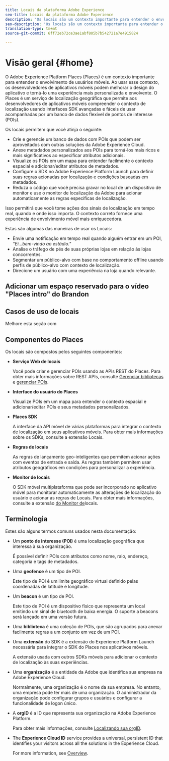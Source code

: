 ```yaml
---
title: Locais da plataforma Adobe Experience
seo-title: Locais da plataforma Adobe Experience
description: 'Os locais são um contexto importante para entender o envolvimento dos usuários móveis. Ao usar esse contexto, os desenvolvedores de aplicativos móveis podem melhorar o design do aplicativo e torná-lo uma experiência mais personalizada e envolvente. '
seo-description: 'Os locais são um contexto importante para entender o envolvimento dos usuários móveis. Ao usar esse contexto, os desenvolvedores de aplicativos móveis podem melhorar o design do aplicativo e torná-lo uma experiência mais personalizada e envolvente. '
translation-type: tm+mt
source-git-commit: 6ff72eb72ce3ae1abf805b7b542721a7e4915824

---
```



# Visão geral {#home}

O Adobe Experience Platform Places (Places) é um contexto importante para entender o envolvimento de usuários móveis. Ao usar esse contexto, os desenvolvedores de aplicativos móveis podem melhorar o design do aplicativo e torná-lo uma experiência mais personalizada e envolvente. O Places é um serviço de localização geográfica que permite aos desenvolvedores de aplicativos móveis compreender o contexto de localização usando interfaces SDK avançadas e fáceis de usar acompanhadas por um banco de dados flexível de pontos de interesse (POIs).

Os locais permitem que você atinja o seguinte:

* Crie e gerencie um banco de dados com POIs que podem ser aproveitados com outras soluções da Adobe Experience Cloud.
* Anexe metadados personalizados aos POIs para torná-los mais ricos e mais significativos ao especificar atributos adicionais.
* Visualize os POIs em um mapa para entender facilmente o contexto espacial e adicionar/editar atributos de metadados.
* Configure o SDK no Adobe Experience Platform Launch para definir suas regras acionadas por localização e condições baseadas em metadados.
* Reduza o código que você precisa gravar no local de um dispositivo de monitor e use o monitor de localização da Adobe para acionar automaticamente as regras específicas de localização.

Isso permitirá que você tome ações dos sinais de localização em tempo real, quando e onde isso importa. O contexto correto fornece uma experiência de envolvimento móvel mais enriquecedora.

Estas são algumas das maneiras de usar os Locais:

* Envie uma notificação em tempo real quando alguém entrar em um POI, *"Ei...bem-vindo ao estádio."*
* Analise o tráfego de pés de suas próprias lojas em relação às lojas concorrentes.
* Segmentar um público-alvo com base no comportamento offline usando perfis de público-alvo com contexto de localização.
* Direcione um usuário com uma experiência na loja quando relevante.

## Adicionar um espaço reservado para o vídeo "Places intro" do Brandon

## Casos de uso de locais

Melhore esta seção com

## Componentes do Places

Os locais são compostos pelos seguintes componentes:

* **Serviço Web de locais**

   Você pode criar e gerenciar POIs usando as APIs REST do Places. Para obter mais informações sobre REST APIs, consulte [Gerenciar bibliotecas](/help/web-service-api/api-usage/manage-libraries/manage-libraries.md) e [gerenciar POIs](/help/web-service-api/api-usage/manage-pois/manage-pois.md).

* **Interface do usuário do Places**

   Visualize POIs em um mapa para entender o contexto espacial e adicionar/editar POIs e seus metadados personalizados.

* **Places SDK**

   A interface da API móvel de várias plataformas para integrar o contexto de localização em seus aplicativos móveis. Para obter mais informações sobre os SDKs, consulte a extensão [](/help/places-ext-aep-sdks/places-extension/places-extension.md)Locais.

* **Regras de locais**

   As regras de lançamento geo-inteligentes que permitem acionar ações com eventos de entrada e saída. As regras também permitem usar atributos geográficos em condições para personalizar a experiência.

* **Monitor de locais**

   O SDK móvel multiplataforma que pode ser incorporado no aplicativo móvel para monitorar automaticamente as alterações de localização do usuário e acionar as regras de Locais. Para obter mais informações, consulte a extensão [do Monitor de](/help/places-ext-aep-sdks/places-monitor-extension/places-monitor-extension.md)locais.

## Terminologia

Estes são alguns termos comuns usados nesta documentação:

* Um **ponto de interesse (POI)** é uma localização geográfica que interessa à sua organização.

   É possível definir POIs com atributos como nome, raio, endereço, categoria e tags de metadados.

* Uma **geofence** é um tipo de POI.

   Este tipo de POI é um limite geográfico virtual definido pelas coordenadas de latitude e longitude.

* Um **beacon** é um tipo de POI.

   Este tipo de POI é um dispositivo físico que representa um local emitindo um sinal de bluetooth de baixa energia. O suporte a beacons será lançado em uma versão futura.

* Uma **biblioteca** é uma coleção de POIs, que são agrupados para anexar facilmente regras a um conjunto em vez de um POI.

* Uma **extensão** do SDK é a extensão do Experience Platform Launch necessária para integrar o SDK do Places nos aplicativos móveis.

   A extensão usada com outros SDKs móveis para adicionar o contexto de localização às suas experiências.

* Uma **organização** é a entidade da Adobe que identifica sua empresa na Adobe Experience Cloud.

   Normalmente, uma organização é o nome da sua empresa. No entanto, uma empresa pode ter mais de uma organização. O administrador da organização pode configurar grupos e usuários e configurar a funcionalidade de logon único.

* A **orgID** é a ID que representa sua organização na Adobe Experience Platform.

   Para obter mais informações, consulte [Localizando sua orgID](https://forums.adobe.com/thread/2339895).

* The **Experience Cloud ID** service provides a universal, persistent ID that identifies your visitors across all the solutions in the Experience Cloud.

   For more information, see [Overview](https://docs.adobe.com/content/help/en/id-service/using/intro/overview.html).